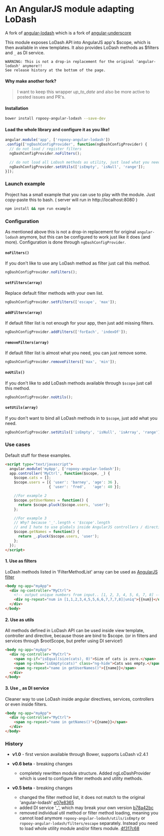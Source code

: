 # An AngularJS module adapting LoDash

A fork of [angular-lodash](https://github.com/cabrel/angular-lodash) which is a fork of [angular-underscore](https://github.com/floydsoft/angular-underscore)

This module exposes LoDash API into AngularJS app's $scope, which is then available in view templates. It also provides LoDash methods as $filters and `_` as DI service.

```
WARNING: This is not a drop-in replacement for the original 'angular-lodash' anymore!!
See release history at the bottom of the page.
```

#### Why make another fork?
> I want to keep this wrapper _up_to_date_ and also be more active to posted issues and PR's.

#### Installation
```bash
bower install ropooy-angular-lodash --save-dev
```

#### Load the whole library and configure it as you like!

```javascript
angular.module('app', ['ropooy-angular-lodash'])
.config(['ngDashConfigProvider', function(ngDashConfigProvider) {
  // do not load / register filters
  ngDashConfigProvider.noFilters();

  // do not load all LoDash methods as utility, just load what you need.
  ngDashConfigProvider.setUtils(['isEmpty', 'isNull', 'range']);
}]);
```

### Launch example
Project has a small example that you can use to play with the module. Just copy-paste this to bash. ( server will run in http://localhost:8080 )
```bash
npm install && npm run example
```

### Configuration
As mentioned above this is not a drop-in replacement for original `angular-lodash` anymore, but this can be configured to work just like it does (and more). Configuration is done through `ngDashConfigProvider`.

#### `noFilters()`
If you don't like to use any LoDash method as filter just call this method.
```js
ngDashConfigProvider.noFilters();
```

#### `setFilters(array)`
Replace default filter methods with your own list.
```js
ngDashConfigProvider.setFilters(['escape', 'max']);
```

#### `addFilters(array)`
If default filter list is not enough for your app, then just add missing filters.
```js
ngDashConfigProvider.addFilters(['forEach', 'indexOf']);
```

#### `removeFilters(array)`
If default filter list is almost what you need, you can just remove some.
```js
ngDashConfigProvider.removeFilters(['max', 'min']);
```

#### `noUtils()`
If you don't like to add LoDash methods available through `$scope` just call this method.
```js
ngDashConfigProvider.noUtils();
```

#### `setUtils(array)`
If you don't want to bind all LoDash methods in to `$scope`, just add what you need.
```js
ngDashConfigProvider.setUtils(['isEmpty', 'isNull', 'isArray', 'range']);
```

### Use cases
Default stuff for these examples.
```html
<script type="text/javascript">
  angular.module('myApp', ['ropooy-angular-lodash']);
  app.controller('MyCtrl', function($scope, _) {
    $scope.cats = [];
    $scope.users = [{ 'user': 'barney', 'age': 36 },
                    { 'user': 'fred',   'age': 40 }];

    //For example 2
    $scope.getUserNames = function() {
      return $scope.pluck($scope.users, 'user');
    };

    //For example 3
    // Why? because '_'.length < '$scope'.length
    // and I hate to use globals inside AngularJS controllers / directives / etc.
    $scope.getNames = function() {
      return _.pluck($scope.users, 'user');
    };
  });
</script>
```

#### 1. Use as filters
LoDash methods listed in 'FilterMethodList' array can be used as [AngularJS filter](https://docs.angularjs.org/guide/filter)
```html
<body ng-app="myApp">
  <div ng-controller="MyCtrl">
    <!-- output unique numbers from input.. [1, 2, 3, 4, 5, 6, 7, 8] -->
    <div ng-repeat="num in [1,1,2,3,4,5,5,6,6,7,7,7,8]|uniq">{{num}}</div>
  </div>
</body>
```

#### 2. Use as utils
All methods defined in LoDash API can be used inside view template, controller and directive, because those are bind to $scope. (or in filters and services through $rootScope, but prefer using DI service!)
```html
<body ng-app="myApp">
  <div ng-controller="MyCtrl">
    <span ng-if="isEqual(size(cats), 0)">Size of cats is zero.</span>
    <span ng-show="isEmpty(cats)" class="ng-hide">Cats was empty.</span>
    <span ng-repeat="name in getUserNames()">{{name}}</span>
  </div>
</body>
```

#### 3. Use _ as DI service
Cleaner way to use LoDash inside angular directives, services, controllers or even inside filters.
```html
<body ng-app="myApp">
  <div ng-controller="MyCtrl">
    <span ng-repeat="name in getNames()">{{name}}</span>
  </div>
</body>
```
### History
* **v1.0** - first version available through Bower, supports LoDash v2.4.1
* **v0.6 beta** - breaking changes
  * completely rewritten module structure. Added ngLoDashProvider which is used to configure filter methods and utility methods.

* **v0.5 beta** - breaking changes
  * changed the filter method list, it does not match to the original 'angular-lodash' [e07e8365](https://github.com/RopoMen/ropooy-angular-lodash/commit/e07e836561c454ec3f2a325ea4da0233e8c44425)
  * added DI service '_', which may break your own version [b78a42bc](https://github.com/RopoMen/ropooy-angular-lodash/commit/b78a42bc45c820b79151ae4a5e2fbdfd733ca2f7)
  * removed individual util method or filter method loading, meaning you cannot load anymore `ropooy-angular-lodash/utils/isEmpty` or `ropooy-angular-lodash/filters/escape` separately. Instead you need to load whole utility module and/or filters module. [4f317c68](https://github.com/RopoMen/ropooy-angular-lodash/commit/4f317c686d8c05d94825371fa0c7472b4a6ce62c)
